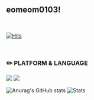 ## eomeom0103!

<br>  

[![Hits](https://hits.seeyoufarm.com/api/count/incr/badge.svg?url=https%3A%2F%2Fgithub.com%2Feomeom0103&count_bg=%2379C83D&title_bg=%23555555&icon=&icon_color=%23E7E7E7&title=hits&edge_flat=false)](https://hits.seeyoufarm.com)
 
<br>  

### ✏️ PLATFORM & LANGUAGE
<img src="https://img.shields.io/badge/Java-007396?style=flat&logo=Java&logoColor=white"/>
<img src="https://img.shields.io/badge/C-A8B9CC?style=flat&logo=C&logoColor=white">


<br>

![Anurag's GitHub stats](https://github-readme-stats.vercel.app/api?username=eomeom0103&show_icons=true&theme=radical)
![Stats](https://github-readme-stats.vercel.app/api/top-langs/?username=eomeom0103&layout=compact)
